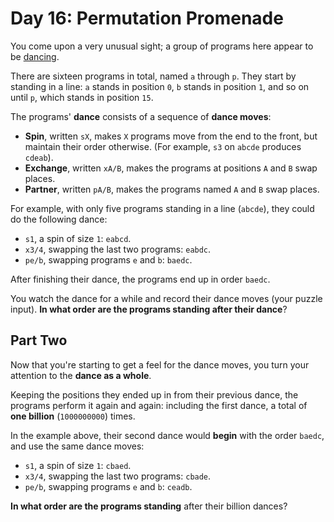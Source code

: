 # Day 16: Permutation Promenade

You come upon a very unusual sight; a group of programs here appear to be
[dancing](https://www.youtube.com/watch?v=lyZQPjUT5B4&t=53).

There are sixteen programs in total, named `a` through `p`. They start by
standing in a line: `a` stands in position `0`, `b` stands in position `1`, and
so on until `p`, which stands in position `15`.

The programs' __dance__ consists of a sequence of __dance moves__:

- __Spin__, written `sX`, makes `X` programs move from the end to the front, but
  maintain their order otherwise. (For example, `s3` on `abcde` produces
  `cdeab`).
- __Exchange__, written `xA/B`, makes the programs at positions `A` and `B` swap
  places.
- __Partner__, written `pA/B`, makes the programs named `A` and `B` swap places.

For example, with only five programs standing in a line (`abcde`), they could do
the following dance:

- `s1`, a spin of size `1`: `eabcd`.
- `x3/4`, swapping the last two programs: `eabdc`.
- `pe/b`, swapping programs `e` and `b`: `baedc`.

After finishing their dance, the programs end up in order `baedc`.

You watch the dance for a while and record their dance moves (your puzzle
input). __In what order are the programs standing after their dance__?

## Part Two
Now that you're starting to get a feel for the dance moves, you turn your
attention to the __dance as a whole__.

Keeping the positions they ended up in from their previous dance, the programs
perform it again and again: including the first dance, a total of __one
billion__ (`1000000000`) times.

In the example above, their second dance would __begin__ with the order `baedc`,
and use the same dance moves:

- `s1`, a spin of size `1`: `cbaed`.
- `x3/4`, swapping the last two programs: `cbade`.
- `pe/b`, swapping programs `e` and `b`: `ceadb`.

__In what order are the programs standing__ after their billion dances?
